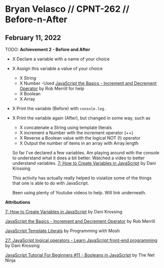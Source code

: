 # Bryan Velasco // CPNT-262 // Before-n-After

## February 11, 2022

TODO: **Achievement 2 - Before and After**

- X Declare a variable with a name of your choice

- X Assign this variable a value of your choice
  - X String
  - X Number
    -Used [JavaScript the Basics - Increment and Decrement Operator](https://www.youtube.com/watch?v=d4W6-mphL7c) by Rob Merrill for help
  - X Boolean
  - X Array

- X Print the variable (Before) with `console.log.`

- X Print the variable again (After), but changed in some way, such as
  - X concatenate a String using template literals
  - X increment a Number with the increment operator (++)
  - X Reverse a Boolean value with the logical NOT (!) operator
  - X Output the number of items in an array with Array.length

  So far I've declared a few variables. Am playing around with the console to understand what it does a bit better.
  Watched a video to better understand variables. [7: How to Create Variables in JavaScript](https://www.youtube.com/watch?v=9aGIAL16DL4&t=361s) by Dani Krossing 

  This activity has actually really helped to visialize some of the things that one is able to do with JavaScript. 

  Been using plenty of Youtube videos to help. Will link underneath.

**Attributions**

  [7: How to Create Variables in JavaScript](https://www.youtube.com/watch?v=9aGIAL16DL4&t=361s) by Dani Krossing 

  [JavaScript the Basics - Increment and Decrement Operator](https://www.youtube.com/watch?v=d4W6-mphL7c) by Rob Merrill

  [JavaScript Template Literals](https://www.youtube.com/watch?v=NgF9-pdTDGs) by Programming with Mosh

  [27: JavaScript logical operators - Learn JavaScript front-end programming](https://www.youtube.com/watch?v=ackzdRy_nJw&t=2s) by Dani Krossing 

  [JavaScript Tutorial For Beginners #11 - Booleans in JavaScript](https://www.youtube.com/watch?v=B4ZCFdrBmbE&t=191s) by The Net Ninja